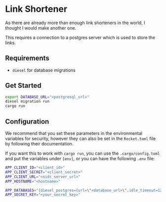 # Link Shortener

As there are already more than enough link shorteners in the world, I thought
I would make another one.

This requires a connection to a postgres server which is used to store the
links.

## Requirements

- `diesel` for database migrations

## Get Started

```sh
export DATABASE_URL="<postgresql_url>"
diesel migration run
cargo run
```

## Configuration

We recommend that you set these parameters in the environmental variables for
security, however they can also be set in the `Rocket.toml` file by following
their documentation.

If you want this to work with `cargo run`, you can use the `.cargo/config.toml`
and put the variables under `[env]`, or you can have the following `.env` file:

```sh
APP_CLIENT_ID="<client_id>"
APP_CLIENT_SECRET="<client_secret>"
APP_CLIENT_URL="<oidc_server_url>"
APP_HOSTNAME="<hostname>"

APP_DATABASES="{diesel_postgres={url=\"<database_url>\",idle_timeout=120}}"
APP_SECRET_KEY="<your_secret_key>"
```
